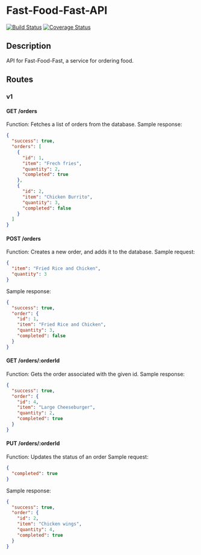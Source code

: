 # Fast-Food-Fast-API
[![Build Status](https://travis-ci.org/korede360/Fast-Food-Fast-API.svg?branch=staging)](https://travis-ci.org/korede360/Fast-Food-Fast-API) [![Coverage Status](https://coveralls.io/repos/github/korede360/Fast-Food-Fast-API/badge.svg?branch=master)](https://coveralls.io/github/korede360/Fast-Food-Fast-API?branch=master)
## Description
API for Fast-Food-Fast, a service for ordering food.

## Routes
### v1

#### GET /orders
Function: Fetches a list of orders from the database.
Sample response:
```json
{
  "success": true,
  "orders": [
    {
      "id": 1,
      "item": "Frech fries",
      "quantity": 2,
      "completed": true
    },
    {
      "id": 2,
      "item": "Chicken Burrito",
      "quantity": 3,
      "completed": false
    }
  ]
}
```

#### POST /orders
Function: Creates a new order, and adds it to the database.
Sample request:
```json
{
  "item": "Fried Rice and Chicken",
  "quantity": 3
}
```
Sample response:
```json
{
  "success": true,
  "order": {
    "id": 1,
    "item": "Fried Rice and Chicken",
    "quantity": 3,
    "completed": false
  }
}
```

#### GET /orders/:orderId
Function: Gets the order associated with the given id.
Sample response:
```json
{
  "success": true,
  "order": {
    "id": 4,
    "item": "Large Cheeseburger",
    "quantity": 2,
    "completed": true
  }
}
```

#### PUT /orders/:orderId
Function: Updates the status of an order
Sample request:
```json
{
  "completed": true
}
```
Sample response:
```json
{
  "success": true,
  "order": {
    "id": 2,
    "item": "Chicken wings",
    "quantity": 4,
    "completed": true
  }
}
```